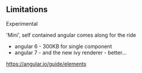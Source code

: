 ## Limitations

Experimental

'Mini', self contained angular comes along for the ride 
- angular 6 - 300KB for single component
- angular 7 - and the new ivy renderer - better...

https://angular.io/guide/elements

